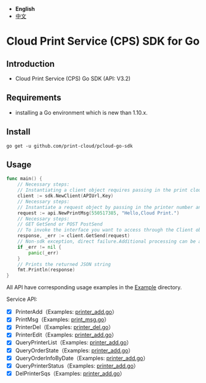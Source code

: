 - **English**
- [中文](./README.zh.md) 

<h1 align="center">Cloud Print Service (CPS) SDK for Go</h1>

## Introduction

- Cloud Print Service (CPS) Go SDK (API: V3.2)

## Requirements

- installing a Go environment which is new than 1.10.x.

## Install

`go get -u github.com/print-cloud/pcloud-go-sdk`

## Usage

```go
func main() {
	// Necessary steps:
	// Instantiating a client object requires passing in the print cloud address, Key APIUrl, Key.
	client := sdk.NewClient(APIUrl,Key)
	// Necessary steps:
	// Instantiate a request object by passing in the printer number and what you want to print.
	request := api.NewPrintMsg(550517385, "Hello,Cloud Print.")
	// Necessary steps:
	// GET GetSend or POST PostSend
	// To invoke the interface you want to access through the Client object, you pass in the request object
	response, _err := client.GetSend(request)
	// Non-sdk exception, direct failure.Additional processing can be added to the actual code.
	if _err != nil {
		panic(_err)
	}
	// Prints the returned JSON string
	fmt.Println(response)
}

```

All API have corresponding usage examples in the [Example](./example/) directory.

Service API:

* [x] PrinterAdd（Examples: [printer_add.go](./example/service/printer_add.go)） 
* [x] PrintMsg（Examples: [print_msg.go](./example/service/print_msg.go)）
* [x] PrinterDel（Examples: [printer_del.go](./example/service/printer_del.go)）
* [x] PrinterEdit（Examples: [printer_add.go](./example/service/printer_edit.go)）
* [x] QueryPrinterList（Examples: [printer_add.go](./example/service/query_printer_list.go)）
* [x] QueryOrderState（Examples: [printer_add.go](./example/service/query_order_state.go)）
* [x] QueryOrderInfoByDate（Examples: [printer_add.go](./example/service/query_order_info_by_date.go)）
* [x] QueryPrinterStatus（Examples: [printer_add.go](./example/service/query_printer_status.go)）
* [x] DelPrinterSqs（Examples: [printer_add.go](./example/service/del_printer_sqs.go)）
